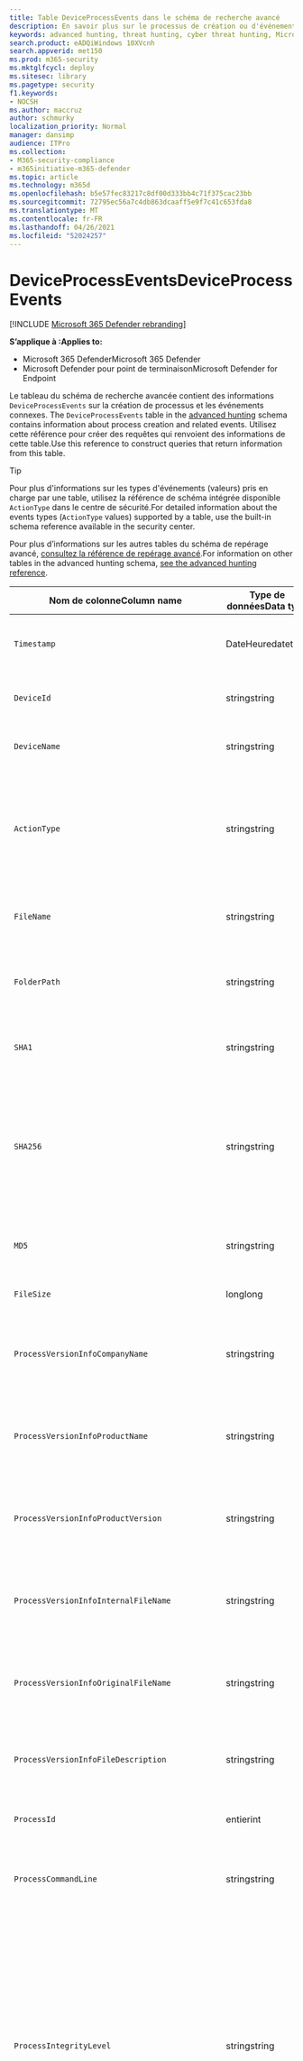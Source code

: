 ```yaml
---
title: Table DeviceProcessEvents dans le schéma de recherche avancé
description: En savoir plus sur le processus de création ou d'événements de création dans DeviceProcessEventstable du schéma de recherche avancée
keywords: advanced hunting, threat hunting, cyber threat hunting, Microsoft 365 Defender, microsoft 365, m365, search, query, telemetry, schema reference, kusto, table, column, data type, processcreationevents, DeviceProcessEvents, process id, command line, DeviceProcessEvents
search.product: eADQiWindows 10XVcnh
search.appverid: met150
ms.prod: m365-security
ms.mktglfcycl: deploy
ms.sitesec: library
ms.pagetype: security
f1.keywords:
- NOCSH
ms.author: maccruz
author: schmurky
localization_priority: Normal
manager: dansimp
audience: ITPro
ms.collection:
- M365-security-compliance
- m365initiative-m365-defender
ms.topic: article
ms.technology: m365d
ms.openlocfilehash: b5e57fec83217c8df00d333bb4c71f375cac23bb
ms.sourcegitcommit: 72795ec56a7c4db863dcaaff5e9f7c41c653fda8
ms.translationtype: MT
ms.contentlocale: fr-FR
ms.lasthandoff: 04/26/2021
ms.locfileid: "52024257"
---
```

# <a name="deviceprocessevents"></a><span data-ttu-id="2c094-104">DeviceProcessEvents</span><span class="sxs-lookup"><span data-stu-id="2c094-104">DeviceProcessEvents</span></span>

[!INCLUDE [Microsoft 365 Defender rebranding](../includes/microsoft-defender.md)]


<span data-ttu-id="2c094-105">**S’applique à :**</span><span class="sxs-lookup"><span data-stu-id="2c094-105">**Applies to:**</span></span>
- <span data-ttu-id="2c094-106">Microsoft 365 Defender</span><span class="sxs-lookup"><span data-stu-id="2c094-106">Microsoft 365 Defender</span></span>
- <span data-ttu-id="2c094-107">Microsoft Defender pour point de terminaison</span><span class="sxs-lookup"><span data-stu-id="2c094-107">Microsoft Defender for Endpoint</span></span>



<span data-ttu-id="2c094-108">Le tableau du schéma de recherche avancée contient des informations `DeviceProcessEvents` sur la création de processus et les événements connexes. [](advanced-hunting-overview.md)</span><span class="sxs-lookup"><span data-stu-id="2c094-108">The `DeviceProcessEvents` table in the [advanced hunting](advanced-hunting-overview.md) schema contains information about process creation and related events.</span></span> <span data-ttu-id="2c094-109">Utilisez cette référence pour créer des requêtes qui renvoient des informations de cette table.</span><span class="sxs-lookup"><span data-stu-id="2c094-109">Use this reference to construct queries that return information from this table.</span></span>

>[!TIP]
> <span data-ttu-id="2c094-110">Pour plus d'informations sur les types d'événements (valeurs) pris en charge par une table, utilisez la référence de schéma intégrée disponible `ActionType` dans le centre de sécurité.</span><span class="sxs-lookup"><span data-stu-id="2c094-110">For detailed information about the events types (`ActionType` values) supported by a table, use the built-in schema reference available in the security center.</span></span>

<span data-ttu-id="2c094-111">Pour plus d’informations sur les autres tables du schéma de repérage avancé, [consultez la référence de repérage avancé](advanced-hunting-schema-tables.md).</span><span class="sxs-lookup"><span data-stu-id="2c094-111">For information on other tables in the advanced hunting schema, [see the advanced hunting reference](advanced-hunting-schema-tables.md).</span></span>

| <span data-ttu-id="2c094-112">Nom de colonne</span><span class="sxs-lookup"><span data-stu-id="2c094-112">Column name</span></span> | <span data-ttu-id="2c094-113">Type de données</span><span class="sxs-lookup"><span data-stu-id="2c094-113">Data type</span></span> | <span data-ttu-id="2c094-114">Description</span><span class="sxs-lookup"><span data-stu-id="2c094-114">Description</span></span> |
|-------------|-----------|-------------|
| `Timestamp` | <span data-ttu-id="2c094-115">DateHeure</span><span class="sxs-lookup"><span data-stu-id="2c094-115">datetime</span></span> | <span data-ttu-id="2c094-116">Date et heure d’enregistrement de l’événement</span><span class="sxs-lookup"><span data-stu-id="2c094-116">Date and time when the event was recorded</span></span> |
| `DeviceId` | <span data-ttu-id="2c094-117">string</span><span class="sxs-lookup"><span data-stu-id="2c094-117">string</span></span> | <span data-ttu-id="2c094-118">Identificateur unique de la machine dans le service</span><span class="sxs-lookup"><span data-stu-id="2c094-118">Unique identifier for the machine in the service</span></span> |
| `DeviceName` | <span data-ttu-id="2c094-119">string</span><span class="sxs-lookup"><span data-stu-id="2c094-119">string</span></span> | <span data-ttu-id="2c094-120">Nom de domaine complet (FQDN) de la machine</span><span class="sxs-lookup"><span data-stu-id="2c094-120">Fully qualified domain name (FQDN) of the machine</span></span> |
| `ActionType` | <span data-ttu-id="2c094-121">string</span><span class="sxs-lookup"><span data-stu-id="2c094-121">string</span></span> | <span data-ttu-id="2c094-122">Type d'activité qui a déclenché l'événement.</span><span class="sxs-lookup"><span data-stu-id="2c094-122">Type of activity that triggered the event.</span></span> <span data-ttu-id="2c094-123">Pour plus [d'informations, voir](advanced-hunting-schema-tables.md?#get-schema-information-in-the-security-center) la référence du schéma dans le portail</span><span class="sxs-lookup"><span data-stu-id="2c094-123">See the [in-portal schema reference](advanced-hunting-schema-tables.md?#get-schema-information-in-the-security-center) for details</span></span> |
| `FileName` | <span data-ttu-id="2c094-124">string</span><span class="sxs-lookup"><span data-stu-id="2c094-124">string</span></span> | <span data-ttu-id="2c094-125">Nom du fichier auquel l’action enregistrée a été appliquée</span><span class="sxs-lookup"><span data-stu-id="2c094-125">Name of the file that the recorded action was applied to</span></span> |
| `FolderPath` | <span data-ttu-id="2c094-126">string</span><span class="sxs-lookup"><span data-stu-id="2c094-126">string</span></span> | <span data-ttu-id="2c094-127">Dossier contenant le fichier à lequel l'action enregistrée a été appliquée</span><span class="sxs-lookup"><span data-stu-id="2c094-127">Folder containing the file that the recorded action was applied to</span></span> |
| `SHA1` | <span data-ttu-id="2c094-128">string</span><span class="sxs-lookup"><span data-stu-id="2c094-128">string</span></span> | <span data-ttu-id="2c094-129">SHA-1 du fichier auquel l’action enregistrée a été appliquée</span><span class="sxs-lookup"><span data-stu-id="2c094-129">SHA-1 of the file that the recorded action was applied to</span></span> |
| `SHA256` | <span data-ttu-id="2c094-130">string</span><span class="sxs-lookup"><span data-stu-id="2c094-130">string</span></span> | <span data-ttu-id="2c094-131">SHA-256 du fichier auquel l’action enregistrée a été appliquée.</span><span class="sxs-lookup"><span data-stu-id="2c094-131">SHA-256 of the file that the recorded action was applied to.</span></span> <span data-ttu-id="2c094-132">Ce champ n’est généralement pas rempli. Utilisez la colonne SHA1 lorsque celle-ci est disponible.</span><span class="sxs-lookup"><span data-stu-id="2c094-132">This field is usually not populated — use the SHA1 column when available.</span></span> |
| `MD5` | <span data-ttu-id="2c094-133">string</span><span class="sxs-lookup"><span data-stu-id="2c094-133">string</span></span> | <span data-ttu-id="2c094-134">Hachage MD5 du fichier à l'application de l'action enregistrée</span><span class="sxs-lookup"><span data-stu-id="2c094-134">MD5 hash of the file that the recorded action was applied to</span></span> |
| `FileSize` | <span data-ttu-id="2c094-135">long</span><span class="sxs-lookup"><span data-stu-id="2c094-135">long</span></span> | <span data-ttu-id="2c094-136">Taille du fichier en octets</span><span class="sxs-lookup"><span data-stu-id="2c094-136">Size of the file in bytes</span></span> |
| `ProcessVersionInfoCompanyName` | <span data-ttu-id="2c094-137">string</span><span class="sxs-lookup"><span data-stu-id="2c094-137">string</span></span> | <span data-ttu-id="2c094-138">Nom de la société à partir des informations de version du processus nouvellement créé</span><span class="sxs-lookup"><span data-stu-id="2c094-138">Company name from the version information of the newly created process</span></span> |
| `ProcessVersionInfoProductName` | <span data-ttu-id="2c094-139">string</span><span class="sxs-lookup"><span data-stu-id="2c094-139">string</span></span> | <span data-ttu-id="2c094-140">Nom du produit à partir des informations de version du processus nouvellement créé</span><span class="sxs-lookup"><span data-stu-id="2c094-140">Product name from the version information of the newly created process</span></span> |
| `ProcessVersionInfoProductVersion` | <span data-ttu-id="2c094-141">string</span><span class="sxs-lookup"><span data-stu-id="2c094-141">string</span></span> | <span data-ttu-id="2c094-142">Version du produit à partir des informations de version du processus nouvellement créé</span><span class="sxs-lookup"><span data-stu-id="2c094-142">Product version from the version information of the newly created process</span></span> |
| `ProcessVersionInfoInternalFileName` | <span data-ttu-id="2c094-143">string</span><span class="sxs-lookup"><span data-stu-id="2c094-143">string</span></span> | <span data-ttu-id="2c094-144">Nom de fichier interne à partir des informations de version du processus nouvellement créé</span><span class="sxs-lookup"><span data-stu-id="2c094-144">Internal file name from the version information of the newly created process</span></span> |
| `ProcessVersionInfoOriginalFileName` | <span data-ttu-id="2c094-145">string</span><span class="sxs-lookup"><span data-stu-id="2c094-145">string</span></span> | <span data-ttu-id="2c094-146">Nom de fichier d'origine à partir des informations de version du processus nouvellement créé</span><span class="sxs-lookup"><span data-stu-id="2c094-146">Original file name from the version information of the newly created process</span></span> |
| `ProcessVersionInfoFileDescription` | <span data-ttu-id="2c094-147">string</span><span class="sxs-lookup"><span data-stu-id="2c094-147">string</span></span> | <span data-ttu-id="2c094-148">Description à partir des informations de version du processus nouvellement créé</span><span class="sxs-lookup"><span data-stu-id="2c094-148">Description from the version information of the newly created process</span></span> |
| `ProcessId` | <span data-ttu-id="2c094-149">entier</span><span class="sxs-lookup"><span data-stu-id="2c094-149">int</span></span> | <span data-ttu-id="2c094-150">ID de processus (PID) du processus nouvellement créé</span><span class="sxs-lookup"><span data-stu-id="2c094-150">Process ID (PID) of the newly created process</span></span> |
| `ProcessCommandLine` | <span data-ttu-id="2c094-151">string</span><span class="sxs-lookup"><span data-stu-id="2c094-151">string</span></span> | <span data-ttu-id="2c094-152">Ligne de commande utilisée pour créer le nouveau processus</span><span class="sxs-lookup"><span data-stu-id="2c094-152">Command line used to create the new process</span></span> |
| `ProcessIntegrityLevel` | <span data-ttu-id="2c094-153">string</span><span class="sxs-lookup"><span data-stu-id="2c094-153">string</span></span> | <span data-ttu-id="2c094-154">Niveau d'intégrité du processus nouvellement créé.</span><span class="sxs-lookup"><span data-stu-id="2c094-154">Integrity level of the newly created process.</span></span> <span data-ttu-id="2c094-155">Windows affecte des niveaux d'intégrité à des processus en fonction de certaines caractéristiques, par exemple, si elles ont été lancées à partir d'un téléchargement Internet.</span><span class="sxs-lookup"><span data-stu-id="2c094-155">Windows assigns integrity levels to processes based on certain characteristics, such as if they were launched from an internet downloaded.</span></span> <span data-ttu-id="2c094-156">Ces niveaux d’intégrité influencent les autorisations sur les ressources</span><span class="sxs-lookup"><span data-stu-id="2c094-156">These integrity levels influence permissions to resources</span></span> |
| `ProcessTokenElevation` | <span data-ttu-id="2c094-157">string</span><span class="sxs-lookup"><span data-stu-id="2c094-157">string</span></span> | <span data-ttu-id="2c094-158">Indique le type d’élévation de jeton appliqué au processus nouvellement créé.</span><span class="sxs-lookup"><span data-stu-id="2c094-158">Indicates the type of token elevation applied to the newly created process.</span></span> <span data-ttu-id="2c094-159">Valeurs possibles : TokenElevationTypeLimited (restreint), TokenElevationTypeDefault (standard) et TokenElevationTypeFull (élevé)</span><span class="sxs-lookup"><span data-stu-id="2c094-159">Possible values: TokenElevationTypeLimited (restricted), TokenElevationTypeDefault (standard), and TokenElevationTypeFull (elevated)</span></span> |
| `ProcessCreationTime` | <span data-ttu-id="2c094-160">DateHeure</span><span class="sxs-lookup"><span data-stu-id="2c094-160">datetime</span></span> | <span data-ttu-id="2c094-161">Date et heure de création du processus</span><span class="sxs-lookup"><span data-stu-id="2c094-161">Date and time the process was created</span></span> |
| `AccountDomain` | <span data-ttu-id="2c094-162">string</span><span class="sxs-lookup"><span data-stu-id="2c094-162">string</span></span> | <span data-ttu-id="2c094-163">Domaine du compte</span><span class="sxs-lookup"><span data-stu-id="2c094-163">Domain of the account</span></span> |
| `AccountName` | <span data-ttu-id="2c094-164">string</span><span class="sxs-lookup"><span data-stu-id="2c094-164">string</span></span> | <span data-ttu-id="2c094-165">Nom d’utilisateur du compte</span><span class="sxs-lookup"><span data-stu-id="2c094-165">User name of the account</span></span> |
| `AccountSid` | <span data-ttu-id="2c094-166">string</span><span class="sxs-lookup"><span data-stu-id="2c094-166">string</span></span> | <span data-ttu-id="2c094-167">Identificateur de sécurité (SID) du compte</span><span class="sxs-lookup"><span data-stu-id="2c094-167">Security Identifier (SID) of the account</span></span> |
| `AccountUpn` | <span data-ttu-id="2c094-168">string</span><span class="sxs-lookup"><span data-stu-id="2c094-168">string</span></span> | <span data-ttu-id="2c094-169">Nom d’utilisateur principal (UPN) du compte</span><span class="sxs-lookup"><span data-stu-id="2c094-169">User principal name (UPN) of the account</span></span> |
| `AccountObjectId` | <span data-ttu-id="2c094-170">string</span><span class="sxs-lookup"><span data-stu-id="2c094-170">string</span></span> | <span data-ttu-id="2c094-171">Identificateur unique du compte dans Azure AD</span><span class="sxs-lookup"><span data-stu-id="2c094-171">Unique identifier for the account in Azure AD</span></span> |
| `LogonId` | <span data-ttu-id="2c094-172">string</span><span class="sxs-lookup"><span data-stu-id="2c094-172">string</span></span> | <span data-ttu-id="2c094-173">Identificateur d’une session d’ouverture de session.</span><span class="sxs-lookup"><span data-stu-id="2c094-173">Identifier for a logon session.</span></span> <span data-ttu-id="2c094-174">Cet identificateur est unique sur le même ordinateur uniquement entre les redémarrages</span><span class="sxs-lookup"><span data-stu-id="2c094-174">This identifier is unique on the same machine only between restarts</span></span> |
| `InitiatingProcessAccountDomain` | <span data-ttu-id="2c094-175">string</span><span class="sxs-lookup"><span data-stu-id="2c094-175">string</span></span> | <span data-ttu-id="2c094-176">Domaine du compte qui a dirigé le processus responsable de l’événement</span><span class="sxs-lookup"><span data-stu-id="2c094-176">Domain of the account that ran the process responsible for the event</span></span> |
| `InitiatingProcessAccountName` | <span data-ttu-id="2c094-177">string</span><span class="sxs-lookup"><span data-stu-id="2c094-177">string</span></span> | <span data-ttu-id="2c094-178">Nom d’utilisateur du compte qui a dirigé le processus responsable de l’événement</span><span class="sxs-lookup"><span data-stu-id="2c094-178">User name of the account that ran the process responsible for the event</span></span> |
| `InitiatingProcessAccountSid` | <span data-ttu-id="2c094-179">string</span><span class="sxs-lookup"><span data-stu-id="2c094-179">string</span></span> | <span data-ttu-id="2c094-180">Identificateur de sécurité (SID) du compte qui a tenu le processus responsable de l’événement</span><span class="sxs-lookup"><span data-stu-id="2c094-180">Security Identifier (SID) of the account that ran the process responsible for the event</span></span> |
| `InitiatingProcessAccountUpn` | <span data-ttu-id="2c094-181">string</span><span class="sxs-lookup"><span data-stu-id="2c094-181">string</span></span> | <span data-ttu-id="2c094-182">Nom d’utilisateur principal (UPN) du compte qui a lancé le processus responsable de l’événement</span><span class="sxs-lookup"><span data-stu-id="2c094-182">User principal name (UPN) of the account that ran the process responsible for the event</span></span> |
| `InitiatingProcessAccountObjectId` | <span data-ttu-id="2c094-183">string</span><span class="sxs-lookup"><span data-stu-id="2c094-183">string</span></span> | <span data-ttu-id="2c094-184">ID d’objet Azure AD du compte d’utilisateur qui a dirigé le processus responsable de l’événement</span><span class="sxs-lookup"><span data-stu-id="2c094-184">Azure AD object ID of the user account that ran the process responsible for the event</span></span> |
| `InitiatingProcessLogonId` | <span data-ttu-id="2c094-185">string</span><span class="sxs-lookup"><span data-stu-id="2c094-185">string</span></span> | <span data-ttu-id="2c094-186">Identificateur d’une session d’ouverture de session du processus à l’origine de l’événement.</span><span class="sxs-lookup"><span data-stu-id="2c094-186">Identifier for a logon session of the process that initiated the event.</span></span> <span data-ttu-id="2c094-187">Cet identificateur est unique sur le même ordinateur uniquement entre les redémarrages.</span><span class="sxs-lookup"><span data-stu-id="2c094-187">This identifier is unique on the same machine only between restarts.</span></span> |
| `InitiatingProcessIntegrityLevel` | <span data-ttu-id="2c094-188">string</span><span class="sxs-lookup"><span data-stu-id="2c094-188">string</span></span> | <span data-ttu-id="2c094-189">Niveau d’intégrité du processus à l’origine de l’événement.</span><span class="sxs-lookup"><span data-stu-id="2c094-189">Integrity level of the process that initiated the event.</span></span> <span data-ttu-id="2c094-190">Windows affecte des niveaux d’intégrité à des processus en fonction de certaines caractéristiques, par exemple s’ils ont été lancés à partir d’un téléchargement Internet.</span><span class="sxs-lookup"><span data-stu-id="2c094-190">Windows assigns integrity levels to processes based on certain characteristics, such as if they were launched from an internet download.</span></span> <span data-ttu-id="2c094-191">Ces niveaux d’intégrité influencent les autorisations sur les ressources</span><span class="sxs-lookup"><span data-stu-id="2c094-191">These integrity levels influence permissions to resources</span></span> |
| `InitiatingProcessTokenElevation` | <span data-ttu-id="2c094-192">string</span><span class="sxs-lookup"><span data-stu-id="2c094-192">string</span></span> | <span data-ttu-id="2c094-193">Type de jeton indiquant la présence ou l’absence d’élévation de privilège du contrôle d’accès utilisateur (UAC) appliquée au processus à l’origine de l’événement</span><span class="sxs-lookup"><span data-stu-id="2c094-193">Token type indicating the presence or absence of User Access Control (UAC) privilege elevation applied to the process that initiated the event</span></span> |
| `InitiatingProcessSHA1` | <span data-ttu-id="2c094-194">string</span><span class="sxs-lookup"><span data-stu-id="2c094-194">string</span></span> | <span data-ttu-id="2c094-195">SHA-1 du processus (fichier image) à l’origine de l’événement</span><span class="sxs-lookup"><span data-stu-id="2c094-195">SHA-1 of the process (image file) that initiated the event</span></span> |
| `InitiatingProcessSHA256` | <span data-ttu-id="2c094-196">string</span><span class="sxs-lookup"><span data-stu-id="2c094-196">string</span></span> | <span data-ttu-id="2c094-197">SHA-256 du processus (fichier image) à l’origine de l’événement.</span><span class="sxs-lookup"><span data-stu-id="2c094-197">SHA-256 of the process (image file) that initiated the event.</span></span> <span data-ttu-id="2c094-198">Ce champ n’est généralement pas rempli. Utilisez la colonne SHA1 lorsque celle-ci est disponible.</span><span class="sxs-lookup"><span data-stu-id="2c094-198">This field is usually not populated — use the SHA1 column when available.</span></span> |
| `InitiatingProcessMD5` | <span data-ttu-id="2c094-199">string</span><span class="sxs-lookup"><span data-stu-id="2c094-199">string</span></span> | <span data-ttu-id="2c094-200">Hachage MD5 du processus (fichier image) à l’origine de l’événement</span><span class="sxs-lookup"><span data-stu-id="2c094-200">MD5 hash of the process (image file) that initiated the event</span></span> |
| `InitiatingProcessFileName` | <span data-ttu-id="2c094-201">string</span><span class="sxs-lookup"><span data-stu-id="2c094-201">string</span></span> | <span data-ttu-id="2c094-202">Nom du processus à l’origine de l’événement</span><span class="sxs-lookup"><span data-stu-id="2c094-202">Name of the process that initiated the event</span></span> |
| `InitiatingProcessFileSize` | <span data-ttu-id="2c094-203">long</span><span class="sxs-lookup"><span data-stu-id="2c094-203">long</span></span> | <span data-ttu-id="2c094-204">Taille du fichier qui a tenu le processus responsable de l’événement</span><span class="sxs-lookup"><span data-stu-id="2c094-204">Size of the file that ran the process responsible for the event</span></span> |
| `InitiatingProcessVersionInfoCompanyName` | <span data-ttu-id="2c094-205">string</span><span class="sxs-lookup"><span data-stu-id="2c094-205">string</span></span> | <span data-ttu-id="2c094-206">Nom de la société à partir des informations de version du processus (fichier image) responsable de l’événement</span><span class="sxs-lookup"><span data-stu-id="2c094-206">Company name from the version information of the process (image file) responsible for the event</span></span> |
| `InitiatingProcessVersionInfoProductName` | <span data-ttu-id="2c094-207">string</span><span class="sxs-lookup"><span data-stu-id="2c094-207">string</span></span> | <span data-ttu-id="2c094-208">Nom du produit à partir des informations de version du processus (fichier image) responsable de l’événement</span><span class="sxs-lookup"><span data-stu-id="2c094-208">Product name from the version information of the process (image file) responsible for the event</span></span> |
| `InitiatingProcessVersionInfoProductVersion` | <span data-ttu-id="2c094-209">string</span><span class="sxs-lookup"><span data-stu-id="2c094-209">string</span></span> | <span data-ttu-id="2c094-210">Version du produit à partir des informations de version du processus (fichier image) responsable de l’événement</span><span class="sxs-lookup"><span data-stu-id="2c094-210">Product version from the version information of the process (image file) responsible for the event</span></span> |
| `InitiatingProcessVersionInfoInternalFileName` | <span data-ttu-id="2c094-211">string</span><span class="sxs-lookup"><span data-stu-id="2c094-211">string</span></span> | <span data-ttu-id="2c094-212">Nom de fichier interne à partir des informations de version du processus (fichier image) responsable de l’événement</span><span class="sxs-lookup"><span data-stu-id="2c094-212">Internal file name from the version information of the process (image file) responsible for the event</span></span> |
| `InitiatingProcessVersionInfoOriginalFileName` | <span data-ttu-id="2c094-213">string</span><span class="sxs-lookup"><span data-stu-id="2c094-213">string</span></span> | <span data-ttu-id="2c094-214">Nom de fichier d’origine à partir des informations de version du processus (fichier image) responsable de l’événement</span><span class="sxs-lookup"><span data-stu-id="2c094-214">Original file name from the version information of the process (image file) responsible for the event</span></span> |
| `InitiatingProcessVersionInfoFileDescription` | <span data-ttu-id="2c094-215">string</span><span class="sxs-lookup"><span data-stu-id="2c094-215">string</span></span> | <span data-ttu-id="2c094-216">Description à partir des informations de version du processus (fichier image) responsable de l’événement</span><span class="sxs-lookup"><span data-stu-id="2c094-216">Description from the version information of the process (image file) responsible for the event</span></span> |
| `InitiatingProcessId` | <span data-ttu-id="2c094-217">entier</span><span class="sxs-lookup"><span data-stu-id="2c094-217">int</span></span> | <span data-ttu-id="2c094-218">ID de processus (PID) du processus à l’origine de l’événement</span><span class="sxs-lookup"><span data-stu-id="2c094-218">Process ID (PID) of the process that initiated the event</span></span> |
| `InitiatingProcessCommandLine` | <span data-ttu-id="2c094-219">string</span><span class="sxs-lookup"><span data-stu-id="2c094-219">string</span></span> | <span data-ttu-id="2c094-220">Ligne de commande utilisée pour exécuter le processus à l’origine de l’événement</span><span class="sxs-lookup"><span data-stu-id="2c094-220">Command line used to run the process that initiated the event</span></span> |
| `InitiatingProcessCreationTime` | <span data-ttu-id="2c094-221">DateHeure</span><span class="sxs-lookup"><span data-stu-id="2c094-221">datetime</span></span> | <span data-ttu-id="2c094-222">Date et heure de début du processus à l’origine de l’événement</span><span class="sxs-lookup"><span data-stu-id="2c094-222">Date and time when the process that initiated the event was started</span></span> |
| `InitiatingProcessFolderPath` | <span data-ttu-id="2c094-223">string</span><span class="sxs-lookup"><span data-stu-id="2c094-223">string</span></span> | <span data-ttu-id="2c094-224">Dossier contenant le processus (fichier image) à l’origine de l’événement</span><span class="sxs-lookup"><span data-stu-id="2c094-224">Folder containing the process (image file) that initiated the event</span></span> |
| `InitiatingProcessParentId` | <span data-ttu-id="2c094-225">entier</span><span class="sxs-lookup"><span data-stu-id="2c094-225">int</span></span> | <span data-ttu-id="2c094-226">ID de processus (PID) du processus parent qui a généré le processus responsable de l’événement</span><span class="sxs-lookup"><span data-stu-id="2c094-226">Process ID (PID) of the parent process that spawned the process responsible for the event</span></span> |
| `InitiatingProcessParentFileName` | <span data-ttu-id="2c094-227">string</span><span class="sxs-lookup"><span data-stu-id="2c094-227">string</span></span> | <span data-ttu-id="2c094-228">Nom du processus parent qui a généré le processus responsable de l’événement</span><span class="sxs-lookup"><span data-stu-id="2c094-228">Name of the parent process that spawned the process responsible for the event</span></span> |
| `InitiatingProcessParentCreationTime` | <span data-ttu-id="2c094-229">DateHeure</span><span class="sxs-lookup"><span data-stu-id="2c094-229">datetime</span></span> | <span data-ttu-id="2c094-230">Date et heure de début du parent du processus responsable de l’événement</span><span class="sxs-lookup"><span data-stu-id="2c094-230">Date and time when the parent of the process responsible for the event was started</span></span> |
| `InitiatingProcessSignerType` | <span data-ttu-id="2c094-231">string</span><span class="sxs-lookup"><span data-stu-id="2c094-231">string</span></span> | <span data-ttu-id="2c094-232">Type de signataire de fichier du processus (fichier image) à l’origine de l’événement</span><span class="sxs-lookup"><span data-stu-id="2c094-232">Type of file signer of the process (image file) that initiated the event</span></span> |
| `InitiatingProcessSignatureStatus` | <span data-ttu-id="2c094-233">string</span><span class="sxs-lookup"><span data-stu-id="2c094-233">string</span></span> | <span data-ttu-id="2c094-234">Informations sur l’état de signature du processus (fichier image) à l’origine de l’événement</span><span class="sxs-lookup"><span data-stu-id="2c094-234">Information about the signature status of the process (image file) that initiated the event</span></span> |
| `ReportId` | <span data-ttu-id="2c094-235">long</span><span class="sxs-lookup"><span data-stu-id="2c094-235">long</span></span> | <span data-ttu-id="2c094-236">Identificateur d’événement basé sur un compteur extensible.</span><span class="sxs-lookup"><span data-stu-id="2c094-236">Event identifier based on a repeating counter.</span></span> <span data-ttu-id="2c094-237">Pour identifier des événements uniques, cette colonne doit être utilisée conjointement avec les colonnes DeviceName et Timestamp</span><span class="sxs-lookup"><span data-stu-id="2c094-237">To identify unique events, this column must be used in conjunction with the DeviceName and Timestamp columns</span></span> |
| `AppGuardContainerId` | <span data-ttu-id="2c094-238">string</span><span class="sxs-lookup"><span data-stu-id="2c094-238">string</span></span> | <span data-ttu-id="2c094-239">Identificateur du conteneur virtualisé utilisé par Application Guard pour isoler l’activité du navigateur</span><span class="sxs-lookup"><span data-stu-id="2c094-239">Identifier for the virtualized container used by Application Guard to isolate browser activity</span></span> |
| `AdditionalFields` | <span data-ttu-id="2c094-240">string</span><span class="sxs-lookup"><span data-stu-id="2c094-240">string</span></span> | <span data-ttu-id="2c094-241">Informations supplémentaires sur l’événement au format de tableau JSON</span><span class="sxs-lookup"><span data-stu-id="2c094-241">Additional information about the event in JSON array format</span></span> |


## <a name="related-topics"></a><span data-ttu-id="2c094-242">Voir aussi</span><span class="sxs-lookup"><span data-stu-id="2c094-242">Related topics</span></span>
- [<span data-ttu-id="2c094-243">Vue d’ensemble du repérage avancé</span><span class="sxs-lookup"><span data-stu-id="2c094-243">Advanced hunting overview</span></span>](advanced-hunting-overview.md)
- [<span data-ttu-id="2c094-244">Apprendre le langage de requête</span><span class="sxs-lookup"><span data-stu-id="2c094-244">Learn the query language</span></span>](advanced-hunting-query-language.md)
- [<span data-ttu-id="2c094-245">Utiliser des requêtes partagées</span><span class="sxs-lookup"><span data-stu-id="2c094-245">Use shared queries</span></span>](advanced-hunting-shared-queries.md)
- [<span data-ttu-id="2c094-246">Repérer des menaces sur les appareils, les e-mails, les applications et les identités</span><span class="sxs-lookup"><span data-stu-id="2c094-246">Hunt across devices, emails, apps, and identities</span></span>](advanced-hunting-query-emails-devices.md)
- [<span data-ttu-id="2c094-247">Comprendre le schéma</span><span class="sxs-lookup"><span data-stu-id="2c094-247">Understand the schema</span></span>](advanced-hunting-schema-tables.md)
- [<span data-ttu-id="2c094-248">Appliquer les meilleures pratiques de requête</span><span class="sxs-lookup"><span data-stu-id="2c094-248">Apply query best practices</span></span>](advanced-hunting-best-practices.md)
